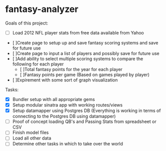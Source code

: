 fantasy-analyzer
================

Goals of this project:
- [ ] Load 2012 NFL player stats from free data available from Yahoo
- [ ]Create page to setup up and save fantasy scoring systems and save for future use
- [ ]Create page to input a list of players and possibly save for future use
- [ ]Add ability to select multiple scoring systems to compare the following for each player
  - [ ]Total fantasy points for the year for each player
  - [ ]Fantasy points per game (Based on games played by player)
- [ ]Expirement with some sort of graph visualization

Tasks:
- [x] Bundler setup with all appropriate gems
- [x] Setup modular sinatra app with working routes/views
- [x] Setup datamapper using Postgres DB (Everything is working in terms of connecting to the Postgres DB using datamapper)
- [ ] Proof of concept loading QB's and Passing Stats from spreadsheet or CSV
- [ ] Finish model files
- [ ] Load all other data
- [ ] Determine other tasks in which to take over the world
